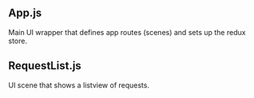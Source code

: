 ## App.js
Main UI wrapper that defines app routes (scenes) and sets up the redux store.

## RequestList.js
UI scene that shows a listview of requests.